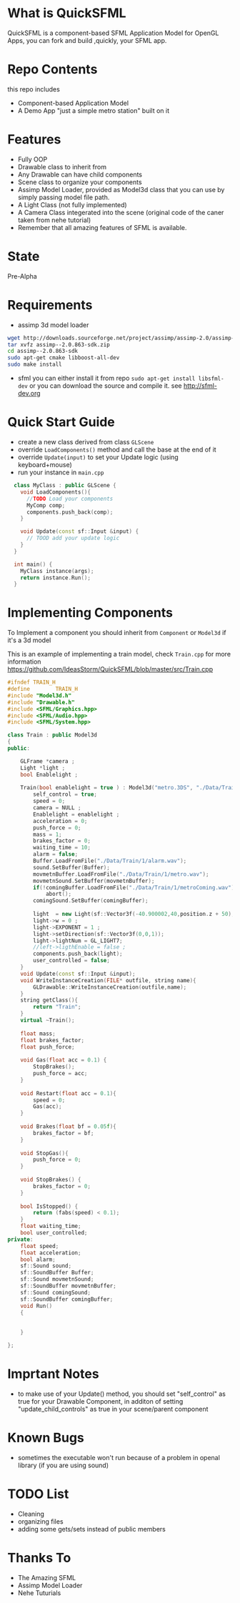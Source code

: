What is QuickSFML
=================
QuickSFML is a component-based SFML Application Model for OpenGL Apps, you can fork and build ,quickly, your SFML app.

Repo Contents
=============
this repo includes 
- Component-based Application Model
- A Demo App "just a simple metro station" built on it

Features
========
- Fully OOP 
- Drawable class to inherit from
- Any Drawable can have child components
- Scene class to organize your components
- Assimp Model Loader, provided as Model3d class that you can use by simply passing model file path.
- A Light Class (not fully implemented)
- A Camera Class integerated into the scene (original code of the caner taken from nehe tutorial) 
- Remember that all amazing features of SFML is available.

State
=====
Pre-Alpha

Requirements
============

- assimp 3d model loader

```sh
wget http://downloads.sourceforge.net/project/assimp/assimp-2.0/assimp--2.0.863-sdk.zip?r=http%3A%2F%2Fassimp.sourceforge.net%2Fmain_downloads.html&ts=1337526195&use_mirror=garr
tar xvfz assimp--2.0.863-sdk.zip
cd assimp--2.0.863-sdk
sudo apt-get cmake libboost-all-dev
sudo make install
```

- sfml
you can either install it from repo `sudo apt-get install libsfml-dev` or you can download the source and compile it. see http://sfml-dev.org


Quick Start Guide
=================
- create a new class derived from class `GLScene`
- override `LoadComponents()` method and call the base at the end of it
- override `Update(input)` to set your Update logic (using keyboard+mouse)
- run your instance in `main.cpp`


```cpp
  class MyClass : public GLScene {
    void LoadComponents(){
      //TODO Load your components
      MyComp comp;
      components.push_back(comp);
    }

    void Update(const sf::Input &input) {
      // TOOD add your update logic
    }
  }
```

```cpp
  int main() {
    MyClass instance(args);
    return instance.Run();
  }
```

Implementing Components
========================
To Implement a component you should inherit from `Component` or `Model3d` if it's a 3d model

This is an example of implementing a train model, check `Train.cpp` for more information https://github.com/IdeasStorm/QuickSFML/blob/master/src/Train.cpp

```cpp
#ifndef TRAIN_H
#define        TRAIN_H
#include "Model3d.h"
#include "Drawable.h"
#include <SFML/Graphics.hpp>
#include <SFML/Audio.hpp>
#include <SFML/System.hpp>

class Train : public Model3d
{
public:

    GLFrame *camera ;
    Light *light ;
    bool Enablelight ;
    
    Train(bool enablelight = true ) : Model3d("metro.3DS", "./Data/Train/1/") {
        self_control = true;
        speed = 0;
        camera = NULL ;
        Enablelight = enablelight ;
        acceleration = 0;
        push_force = 0;
        mass = 1;
        brakes_factor = 0;
        waiting_time = 10;
        alarm = false;
        Buffer.LoadFromFile("./Data/Train/1/alarm.wav");
        sound.SetBuffer(Buffer);    
        movmetnBuffer.LoadFromFile("./Data/Train/1/metro.wav");
        movmetnSound.SetBuffer(movmetnBuffer);       
        if(!comingBuffer.LoadFromFile("./Data/Train/1/metroComing.wav"))
            abort();
        comingSound.SetBuffer(comingBuffer);           
        
        light  = new Light(sf::Vector3f(-40.900002,40,position.z + 50),45,false);
        light->w = 0 ;
        light->EXPONENT = 1 ;
        light->setDirection(sf::Vector3f(0,0,1));
        light->lightNum = GL_LIGHT7;
        //left->ligthEnable = false ;
        components.push_back(light); 
        user_controlled = false;
    }
    void Update(const sf::Input &input);
    void WriteInstanceCreation(FILE* outfile, string name){
        GLDrawable::WriteInstanceCreation(outfile,name);
    }
    string getClass(){
        return "Train";
    }
    virtual ~Train();
    
    float mass;
    float brakes_factor;
    float push_force;
    
    void Gas(float acc = 0.1) {
        StopBrakes();
        push_force = acc;
    }
    
    void Restart(float acc = 0.1){
        speed = 0;
        Gas(acc);
    }
    
    void Brakes(float bf = 0.05f){
        brakes_factor = bf;
    }
    
    void StopGas(){
        push_force = 0;
    }
    
    void StopBrakes() {
        brakes_factor = 0;
    }
    
    bool IsStopped() {
        return (fabs(speed) < 0.1);
    }
    float waiting_time;
    bool user_controlled;
private:
    float speed;
    float acceleration;   
    bool alarm;
    sf::Sound sound;
    sf::SoundBuffer Buffer;
    sf::Sound movmetnSound;
    sf::SoundBuffer movmetnBuffer;
    sf::Sound comingSound;
    sf::SoundBuffer comingBuffer;
    void Run()
    {
        
     
    }

};
```

Imprtant Notes
==============
- to make use of your Update() method, you should set "self_control" as true for your Drawable Component, in additon of setting "update_child_controls" as true in your scene/parent component

Known Bugs
==========
- sometimes the executable won't run because of a problem in openal library (if you are using sound)

TODO List
=========
- Cleaning 
- organizing files
- adding some gets/sets instead of public members

Thanks To
=========
- The Amazing SFML
- Assimp Model Loader
- Nehe Tuturials
